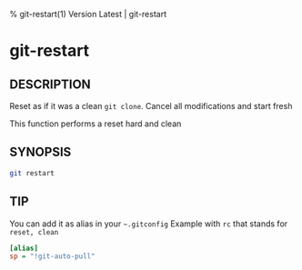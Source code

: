 % git-restart(1) Version Latest | git-restart
# git-restart

## DESCRIPTION

Reset as if it was a clean `git clone`.
Cancel all modifications and start fresh

This function performs a reset hard and clean

## SYNOPSIS
```bash
git restart
```

## TIP

You can add it as alias in your `~.gitconfig`
Example with `rc` that stands for `reset, clean`
```ini
[alias]
sp = "!git-auto-pull"
```


